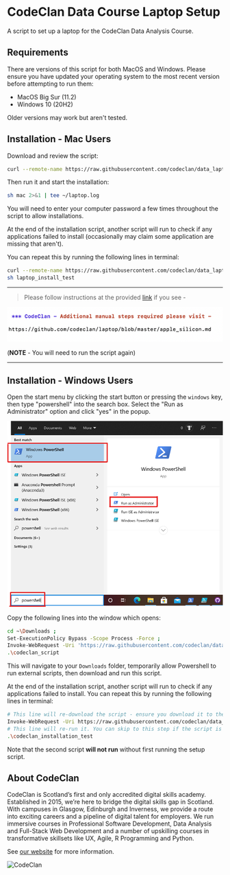 # CodeClan Data Course Laptop Setup

A script to set up a laptop for the CodeClan Data Analysis Course.

## Requirements

There are versions of this script for both MacOS and Windows. Please ensure you have updated your operating system to the most recent version before attempting to run them:

* MacOS Big Sur (11.2)
* Windows 10 (20H2)

Older versions may work but aren't tested.

## Installation - Mac Users

Download and review the script:

```sh
curl --remote-name https://raw.githubusercontent.com/codeclan/data_laptop_script/master/mac
```

Then run it and start the installation:

```sh
sh mac 2>&1 | tee ~/laptop.log
```

You will need to enter your computer password a few times throughout the script to allow installations.

At the end of the installation script, another script will run to check if any applications failed to install (occasionally may claim some application are missing that aren't).

You can repeat this by running the following lines in terminal:

```sh
curl --remote-name https://raw.githubusercontent.com/codeclan/data_laptop_script/master/laptop_install_test
sh laptop_install_test
```

---
> Please follow instructions at the provided [link](apple_silicon.md) if you see -


![Terminal](images/terminal_msg.png)

(**NOTE** - You will need to run the script again)

---

## Installation - Windows Users

Open the start menu by clicking the start button or pressing the `windows` key, then type "powershell" into the search box. Select the "Run as Administrator" option and click "yes" in the popup.

![Opening powershell](images/powershell_search.png)

Copy the following lines into the window which opens:

```sh
cd ~\Downloads ;
Set-ExecutionPolicy Bypass -Scope Process -Force ;
Invoke-WebRequest -Uri 'https://raw.githubusercontent.com/codeclan/data_laptop_script/master/windows.ps1' -OutFile '.\codeclan_script' ;
.\codeclan_script
```

This will navigate to your `Downloads` folder, temporarily allow Powershell to run external scripts, then download and run this script.

At the end of the installation script, another script will run to check if any applications failed to install. You can repeat this by running the following lines in terminal:

```sh
# This line will re-download the script - ensure you download it to the same folder as the setup script
Invoke-WebRequest -Uri https://raw.githubusercontent.com/codeclan/data_laptop_script/master/laptop_install_test -OutFile '.\codeclan_installation_test.ps1'
# This line will re-run it. You can skip to this step if the script is already downloaded 
.\codeclan_installation_test
```

Note that the second script **will not run** without first running the setup script.

## About CodeClan

CodeClan is Scotland’s first and only accredited digital skills academy. Established in 2015, we’re here to bridge the digital skills gap in Scotland. With campuses in Glasgow, Edinburgh and Inverness, we provide a route into exciting careers and a pipeline of digital talent for employers. We run immersive courses in Professional Software Development, Data Analysis and Full-Stack Web Development and a number of upskilling courses in transformative skillsets like UX, Agile, R Programming and Python.

See [our website](https://codeclan.com) for more information.

![CodeClan](https://codeclan.com/wp-content/uploads/2019/06/Logo-Side.png)
